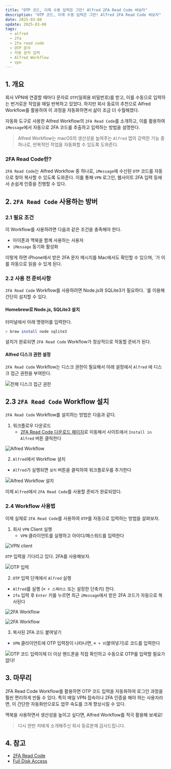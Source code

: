 ```yaml
---
title: "OTP 코드, 이제 수동 입력은 그만! Alfred 2FA Read Code 써보자"
description: "OTP 코드, 이제 수동 입력은 그만! Alfred 2FA Read Code 써보자"
date: 2025-03-08
update: 2025-03-08
tags:
  - alfred
  - 2fa
  - 2fa read code
  - OTP 문자
  - 자동 문자 입력
  - Alfred Workflow
  - vpn
---
```


## 1. 개요

회사 VPN에 연결할 때마다 문자로 `OTP`(일회용 비밀번호)를 받고, 이를 수동으로 입력하는 번거로운 작업을 매일 반복하고 있었다. 하지만 회사 동료의 추천으로 Alfred Workflow를 활용하여 이 과정을 자동화하면서 삶이 조금 더 수월해졌다.

자동화 도구로 사용한 Alfred Workflow의 `2FA Read Code`를 소개하고, 이를 활용하여 `iMessage`에서 자동으로 2FA 코드를 추출하고 입력하는 방법을 설명한다.

> Alfred Workflow는 macOS의 생산성을 높여주는 `Alfred` 앱의 강력한 기능 중 하나로, 반복적인 작업을 자동화할 수 있도록 도와준다.

### 2FA Read Code란?

`2FA Read Code`는 Alfred Workflow 중 하나로, `iMessage`에 수신된 `OTP` 코드를 자동으로 찾아 복사할 수 있도록 도와준다. 이를 통해 `VPN` 로그인, 웹사이트 2FA 입력 등에서 손쉽게 인증을 진행할 수 있다.

## 2. `2FA Read Code` 사용하는 방버

### 2.1 필요 조건

이 Workflow를 사용하려면 다음과 같은 조건을 충족해야 한다.

- 아이폰과 맥북을 함께 사용하는 사용자
- `iMessage` 동기화 활성화

이렇게 하면 iPhone에서 받은 2FA 문자 메시지를 Mac에서도 확인할 수 있으며, `가 이를 자동으로 읽을 수 있게 된다.

### 2.2 사용 전 준비사항

`2FA Read Code` Workflow를 사용하려면 Node.js와 SQLite3가 필요하다. `를 이용해 간단히 설치할 수 있다.

#### Homebrew로 Node.js, SQLite3 설치

터미널에서 아래 명령어를 입력한다.

```bash
> brew install node sqlite3
```

설치가 완료되면 `2FA Read Code` Workflow가 정상적으로 작동할 준비가 된다.

#### Alfred 디스크 권한 설정

`2FA Read Code` Workflow는 디스크 권한이 필요해서 아래 설정에서 `Alfred` 에 디스크 접근 권한을 부여한다.

![전체 디스크 접근 권한](image-20250308153609186.png)

## 2.3 `2FA Read Code` Workflow 설치

`2FA Read Code` Workflow를 설치하는 방법은 다음과 같다.

1. 워크플로우 다운로드
   - [2FA Read Code 다운로드 페이지](https://alfred.app/workflows/alanhe/2fa-read-code/)로 이동해서 사이트에서 `Install in Alfred` 버튼 클릭한다

![Alfred Workflow](image-20250308153626130.png)

2. `Alfred`에서 Workflow 설치

- `Alfred`가 실행되면 `설치` 버튼을 클릭하여 워크플로우를 추가한다

![Alfred Workflow 설치](image-20250308153640576.png)

이제 `Alfred`에서 `2FA Read Code`를 사용할 준비가 완료되었다.

### 2.4 Workflow 사용법

이제 실제로 `2FA Read Code`를 사용하여 `OTP`를 자동으로 입력하는 방법을 살펴보자.

1. 회사 `VPN` Client 실행
   - `VPN` 클라이언트를 실행하고 아이디/패스워드를 입력한다

![VPN client](image-20250308153719547.png)

`OTP` 입력을 기다리고 있다. 2FA를 사용해보자.

![OTP 입력](image-20250308153736594.png)

2. `OTP` 입력 단계에서 `Alfred` 실행

- `Alfred`를 실행 (`⌘ + 스페이스` 또는 설정한 단축키) 한다.
- `2fa` 입력 후 `Enter` 키를 누르면 최근 `iMessage`에서 받은 2FA 코드가 자동으로 복사된다

![2FA Workflow](image-20250308153803861.png)

![2FA Workflow](image-20250308153817106.png)

3. 복사된 2FA 코드 붙여넣기

- `VPN` 클라이언트에 OTP 입력창이 나타나면, `⌘ + V`(붙여넣기)로 코드를 입력한다

![OTP 코드 입력](image-20250308153829628.png)이제 더 이상 핸드폰을 직접 확인하고 수동으로 OTP를 입력할 필요가 없다!

## 3. 마무리

2FA Read Code Workflow를 활용하면 OTP 코드 입력을 자동화하여 로그인 과정을 훨씬 편리하게 만들 수 있다. 특히 매일 VPN 접속이나 2FA 인증을 해야 하는 사용자라면, 이 간단한 자동화만으로도 업무 속도를 크게 향상시킬 수 있다.

맥북을 사용하면서 생산성을 높이고 싶다면, Alfred Workflow를 적극 활용해 보세요!

> 다시 한번 저에게 소개해주신 회사 동료분께 감사드립니다.

## 4. 참고

- [2FA Read Code](https://alfred.app/workflows/alanhe/2fa-read-code/)
- [Full Disk Access](https://www.alfredapp.com/help/getting-started/permissions/#full-disk)
